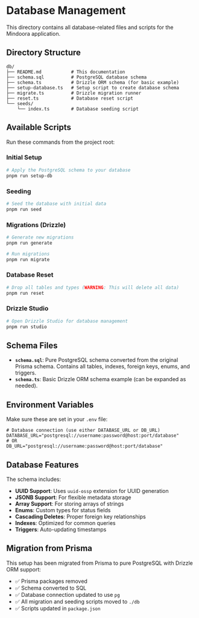 # Database Management

This directory contains all database-related files and scripts for the Mindoora application.

## Directory Structure

```
db/
├── README.md           # This documentation
├── schema.sql          # PostgreSQL database schema
├── schema.ts           # Drizzle ORM schema (for basic example)
├── setup-database.ts   # Setup script to create database schema
├── migrate.ts          # Drizzle migration runner
├── reset.ts            # Database reset script
└── seeds/
    └── index.ts        # Database seeding script
```

## Available Scripts

Run these commands from the project root:

### Initial Setup
```bash
# Apply the PostgreSQL schema to your database
pnpm run setup-db
```

### Seeding
```bash
# Seed the database with initial data
pnpm run seed
```

### Migrations (Drizzle)
```bash
# Generate new migrations
pnpm run generate

# Run migrations
pnpm run migrate
```

### Database Reset
```bash
# Drop all tables and types (WARNING: This will delete all data)
pnpm run reset
```

### Drizzle Studio
```bash
# Open Drizzle Studio for database management
pnpm run studio
```

## Schema Files

- **`schema.sql`**: Pure PostgreSQL schema converted from the original Prisma schema. Contains all tables, indexes, foreign keys, enums, and triggers.
- **`schema.ts`**: Basic Drizzle ORM schema example (can be expanded as needed).

## Environment Variables

Make sure these are set in your `.env` file:

```env
# Database connection (use either DATABASE_URL or DB_URL)
DATABASE_URL="postgresql://username:password@host:port/database"
# OR
DB_URL="postgresql://username:password@host:port/database"
```

## Database Features

The schema includes:
- **UUID Support**: Uses `uuid-ossp` extension for UUID generation
- **JSONB Support**: For flexible metadata storage
- **Array Support**: For storing arrays of strings
- **Enums**: Custom types for status fields
- **Cascading Deletes**: Proper foreign key relationships
- **Indexes**: Optimized for common queries
- **Triggers**: Auto-updating timestamps

## Migration from Prisma

This setup has been migrated from Prisma to pure PostgreSQL with Drizzle ORM support:
- ✅ Prisma packages removed
- ✅ Schema converted to SQL
- ✅ Database connection updated to use `pg`
- ✅ All migration and seeding scripts moved to `./db`
- ✅ Scripts updated in `package.json`
